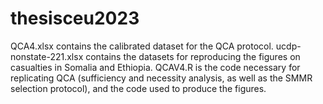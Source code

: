 # thesisceu2023
QCA4.xlsx contains the calibrated dataset for the QCA protocol. 
ucdp-nonstate-221.xlsx contains the datasets for reproducing the figures on casualties in Somalia and Ethiopia.
QCAV4.R is the code necessary for replicating QCA (sufficiency and necessity analysis, as well as the SMMR selection protocol), and the code used to produce the figures.
